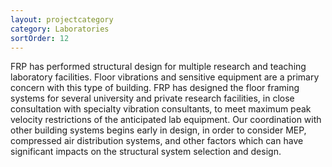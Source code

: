 ```yaml
---
layout: projectcategory
category: Laboratories
sortOrder: 12
---
```

FRP has performed structural design for multiple research and teaching laboratory facilities. Floor vibrations and sensitive equipment are a primary concern with this type of building. FRP has designed the floor framing systems for several university and private research facilities, in close consultation with specialty vibration consultants, to meet maximum peak velocity restrictions of the anticipated lab equipment. Our coordination with other building systems begins early in design, in order to consider MEP, compressed air distribution systems, and other factors which can have significant impacts on the structural system selection and design.



































